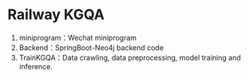 # Railway KGQA

1. miniprogram：Wechat miniprogram
2. Backend：SpringBoot-Neo4j backend code
3. TrainKGQA：Data crawling, data preprocessing, model training and inference.